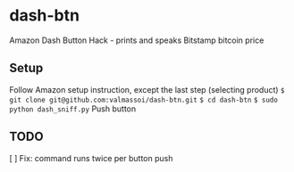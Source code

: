 # dash-btn
Amazon Dash Button Hack - prints and speaks Bitstamp bitcoin price

## Setup
Follow Amazon setup instruction, except the last step (selecting product)
`$ git clone git@github.com:valmassoi/dash-btn.git`
`$ cd dash-btn`
`$ sudo python dash_sniff.py`
Push button

## TODO
[ ] Fix: command runs twice per button push
